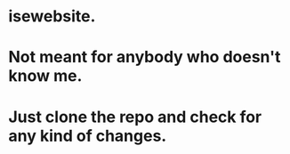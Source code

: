 # isewebsite.
# Not meant for anybody who doesn't know me.
# Just clone the repo and check for any kind of changes.
